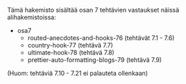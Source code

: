 Tämä hakemisto sisältää osan 7 tehtävien vastaukset näissä alihakemistoissa:
- osa7
    - routed-anecdotes-and-hooks-76 (tehtävät 7.1 - 7.6)
    - country-hook-77 (tehtävä 7.7)
    - ultimate-hook-78 (tehtävä 7.8)
    - prettier-auto-formatting-blogs-79 (tehtävä 7.9)

(Huom: tehtäviä 7.10 - 7.21 ei palauteta ollenkaan)
